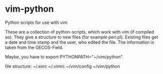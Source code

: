 # vim-python
Python scripts for use with vim

These are a collection of python-scripts, which work with vim (if compiled so).
They give a structure to new files (for example perl.pl). Existing files get a date and time stamp and the user, who edited the file. The information is taken from the GECOS-Field.

Maybe, you have to export PYTHONPATH="~/vim/python".

file structure:
~/.exrc ~/.vimrc ~/vim/config ~/vim/python
